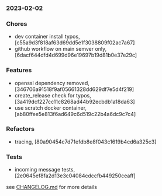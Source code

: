 ### 2023-02-02

### Chores
+ dev container install typos, [c55a9d3f818af63d69dd5e1f3038809f02ac7a67]
+ github workflow on main semver only, [6dacf644dfd4d699d96e19697b19d81b0e37e29c]

### Features
+ openssl dependency removed, [346706a91518f9af05661328dd629df7e5d4f219]
+ create_release check for typos, [3a419dcf227cc11c8268ad44b92ecbdb1a18da63]
+ use scratch docker container, [ab80ffee5e813f6ad649c6d519c22b4a6dc9c7c4]

### Refactors
+ tracing, [80a90454c7d71efdb8e8f043c1619b4cd6a325c3]

### Tests
+ incoming message tests, [2e0645ef8fa2d13e3c04084cdccfb449250ceaff]


see <a href='https://github.com/mrjackwills/flightbox_backend/blob/main/CHANGELOG.md'>CHANGELOG.md</a> for more details
